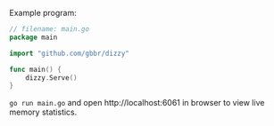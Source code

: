 Example program:

```go
// filename: main.go
package main

import "github.com/gbbr/dizzy"

func main() {
	dizzy.Serve()
}
```

`go run main.go` and open http://localhost:6061 in browser to view live memory statistics.
